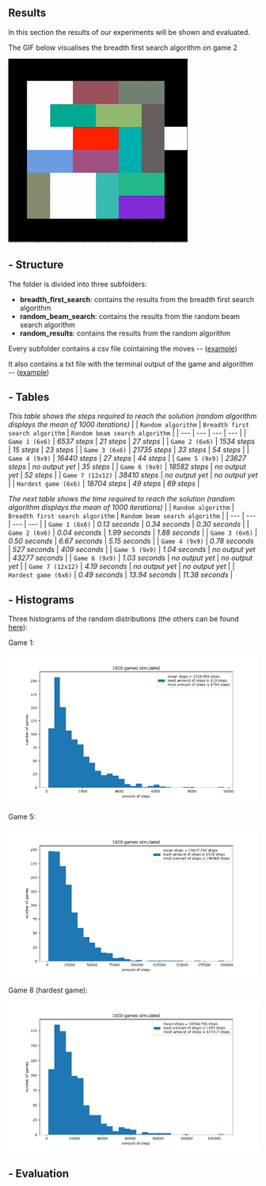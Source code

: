 ## Results

In this section the results of our experiments will be shown and evaluated. 


The GIF below visualises the breadth first search algorithm on game 2


![GIF Rush Hour](https://github.com/jaaphuls/TrafficControlBoys/blob/main/data/gif_rh_AdobeExpress.gif)

## - Structure

The folder is divided into three subfolders: 
  - **breadth_first_search**: contains the results from the breadth first search algorithm
  - **random_beam_search**: contains the results from the random beam search algorithm
  - **random_results**: contains the results from the random algorithm

Every subfolder contains a csv file cointaining the moves -- ([example](https://github.com/jaaphuls/TrafficControlBoys/blob/main/code/results/breadth_first_search/6x6_1_bfs.csv)) 

It also contains a txt file with the terminal output of the game and algorithm -- ([example](https://github.com/jaaphuls/TrafficControlBoys/blob/main/code/results/breadth_first_search/6x6_1_terminal_output_bfs.txt))

## - Tables

*This table shows the steps required to reach the solution (random algorithm displays the mean of 1000 iterations)*
|     | `Random algorithm` | `Breadth first search algorithm` | `Random beam search algorithm` |
| --- | --- | --- | --- |
| `Game 1 (6x6)` | *6537 steps* | *21 steps* | *27 steps* |
| `Game 2 (6x6)` | *1534 steps* | *15 steps* | *23 steps* |
| `Game 3 (6x6)` | *21735 steps* | *33 steps* | *54 steps* |
| `Game 4 (9x9)` | *16440 steps* | *27 steps* | *44 steps* |
| `Game 5 (9x9)` | *23627 steps* | *no output yet* | *35 steps* |
| `Game 6 (9x9)` | *18582 steps* | *no output yet* | *52 steps* |
| `Game 7 (12x12)` | *38410 steps* | *no output yet* | *no output yet* |
| `Hardest game (6x6)` | *18704 steps* | *49 steps* | *69 steps* |

*The next table shows the time required to reach the solution (random algorithm displays the mean of 1000 iterations)*
|     | `Random algorithm` | `Breadth first search algorithm` | `Random beam search algorithm` |
| --- | --- | --- | --- |
| `Game 1 (6x6)` | *0.13 seconds* | *0.34 seconds* | *0.30 seconds* |
| `Game 2 (6x6)` | *0.04 seconds* | *1.99 seconds* | *1.88 seconds* |
| `Game 3 (6x6)` | *0.50 seconds* | *6.67 seconds* | *5.15 seconds* |
| `Game 4 (9x9)` | *0.78 seconds* | *527 seconds* | *409 seconds* |
| `Game 5 (9x9)` | *1.04 seconds* | *no output yet* | *43277 seconds* |
| `Game 6 (9x9)` | *1.03 seconds* | *no output yet* | *no output yet* |
| `Game 7 (12x12)` | *4.19 seconds* | *no output yet* | *no output yet* |
| `Hardest game (6x6)` | *0.49 seconds* | *13.94 seconds* | *11.38 seconds* |

## - Histograms

Three histograms of the random distributions (the others can be found [here](https://github.com/jaaphuls/TrafficControlBoys/tree/main/code/results/random_results/random_algorithm)): 

Game 1: 

![game1](https://github.com/jaaphuls/TrafficControlBoys/blob/main/code/results/random_results/random_algorithm/2_step/results_steps_game_2_2_steps.png) 


Game 5: 

![game5](https://github.com/jaaphuls/TrafficControlBoys/blob/main/code/results/random_results/random_algorithm/2_step/results_steps_game_5_2_steps.png)

Game 8 (hardest game): 

![game8](https://github.com/jaaphuls/TrafficControlBoys/blob/main/code/results/random_results/random_algorithm/2_step/results_steps_game_8_2_steps.png)

## - Evaluation
